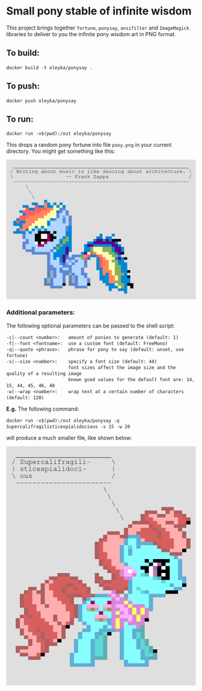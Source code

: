 # Small pony stable of infinite wisdom

This project brings together `fortune`, `ponysay`, `ansifilter` and `ImageMagick` libraries to
deliver to you the infinite pony wisdom art in PNG format.

## To build:

```
docker build -t oleyka/ponysay .
```

## To push:

```
docker push oleyka/ponysay
```

## To run:

```
docker run -v$(pwd):/out oleyka/ponysay
```

This drops a random pony fortune into file `pony.png` in your current directory. You might get something like this:

![Pony wisdom sample 1, 85Kb](sample-pony1.png)

### Additional parameters:

The following optional parameters can be passed to the shell script:

```
-c|--count <number>:   amount of ponies to generate (default: 1)
-f|--font <fontname>:  use a custom font (default: FreeMono)
-q|--quote <phrase>:   phrase for pony to say (default: unset, use fortune)
-s|--size <number>:    specify a font size (default: 44)
                       font sizes affect the image size and the quality of a resulting image
                       known good values for the default font are: 14, 15, 44, 45, 46, 48
-w|--wrap <number>:    wrap text at a certain number of characters (default: 120)
```

__E.g.__ The following command:

```
docker run -v$(pwd):/out oleyka/ponysay -q Supercalifragilisticexpialidocious -s 15 -w 20
```

will produce a much smaller file, like shown below:

![Pony wisdom sample 2, 20Kb](sample-pony2.png)
